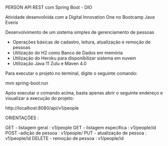 
PERSON API REST com Spring Boot  - DIO 

Atividade desenvolvida com a Digital Innovation One no Bootcamp Java Everis 

Desenvolvimento de um sistema simples de gerenciamento de pessoas 
- Operações básicas de cadastro, leitura, atualização e remoção de pessoas 
- Utilização do H2 como Banco de Dados em memória
- Utilização do Heroku para disponibilizar sistema em nuvem
- Utilização Java 11 Zulu e Maven 4.0

Para executar o projeto no terminal, digite o seguinte comando:

mvn spring-boot:run 

Após executar o comando acima, basta apenas abrir o seguinte endereço e visualizar a execução do projeto:

http://localhost:8080/api/v1/people

ORIENTAÇÕES :

GET - listagem geral : v1/people
GET	- listagem especifica :  v1/people/id
POST -adição de pessoa : v1/people/
PUT	- atualização de pessoa : v1/people/id
DELETE - remoção de pessoa	: v1/people/id
